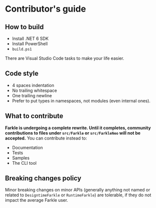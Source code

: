 # Contributor's guide

## How to build

* Install .NET 6 SDK
* Install PowerShell
* `build.ps1`

There are Visual Studio Code tasks to make your life easier.

## Code style

* 4 spaces indentation
* No trailing whitespace
* One trailing newline
* Prefer to put types in namespaces, not modules (even internal ones).

## What to contribute

__Farkle is undergoing a complete rewrite. Until it completes, community contributions to files under `src/Farkle` or `src/FarkleNeo` will not be accepted.__ You can contribute instead to:

* Documentation
* Tests
* Samples
* The CLI tool

## Breaking changes policy

Minor breaking changes on minor APIs (generally anything not named or related to `DesigntimeFarkle` or `RuntimeFarkle`) are tolerable, if they do not impact the average Farkle user.

